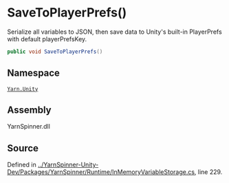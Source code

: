 # SaveToPlayerPrefs\(\)

Serialize all variables to JSON, then save data to Unity's built-in PlayerPrefs with default playerPrefsKey.

```csharp
public void SaveToPlayerPrefs()
```

## Namespace

[`Yarn.Unity`](../)

## Assembly

YarnSpinner.dll

## Source

Defined in [../YarnSpinner-Unity-Dev/Packages/YarnSpinner/Runtime/InMemoryVariableStorage.cs](https://github.com/YarnSpinnerTool/YarnSpinner-Unity//blob/develop/Runtime/InMemoryVariableStorage.cs#L229), line 229.


